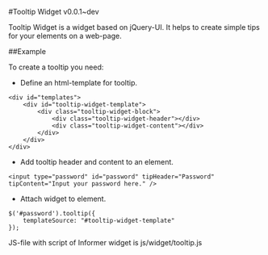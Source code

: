 #Tooltip Widget v0.0.1~dev

Tooltip Widget is a widget based on jQuery-UI. It helps to create simple tips for your elements on a web-page.

##Example

To create a tooltip you need:

* Define an html-template for tooltip.
```
<div id="templates">
	<div id="tooltip-widget-template">
		<div class="tooltip-widget-block">
			<div class="tooltip-widget-header"></div>
			<div class="tooltip-widget-content"></div>
		</div>
	</div>
</div>
```
* Add tooltip header and content to an element.
```
<input type="password" id="password" tipHeader="Password" tipContent="Input your password here." />
```
* Attach widget to element.
```
$('#password').tooltip({
	templateSource: "#tooltip-widget-template"
});
```
JS-file with script of Informer widget is js/widget/tooltip.js
